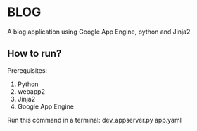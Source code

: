 # BLOG

A blog application using Google App Engine, python and Jinja2

How to run?
-------------
Prerequisites:
1. Python
2. webapp2
3. Jinja2
4. Google App Engine

Run this command in a terminal: dev_appserver.py app.yaml
